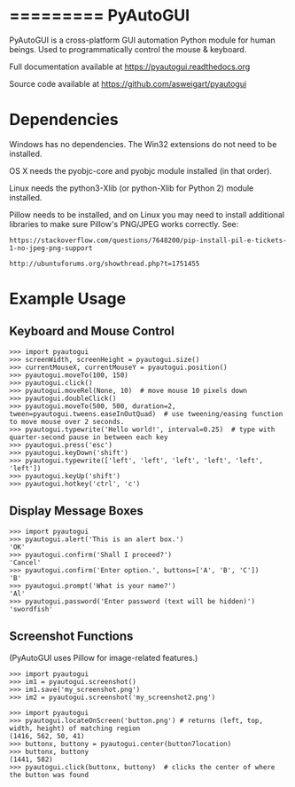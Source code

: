=========
PyAutoGUI
=========

PyAutoGUI is a  cross-platform GUI automation Python module for human beings. Used to programmatically control the mouse & keyboard.

Full documentation available at https://pyautogui.readthedocs.org

Source code available at https://github.com/asweigart/pyautogui

Dependencies
============

Windows has no dependencies. The Win32 extensions do not need to be installed.

OS X needs the pyobjc-core and pyobjc module installed (in that order).

Linux needs the python3-Xlib (or python-Xlib for Python 2) module installed.

Pillow needs to be installed, and on Linux you may need to install additional libraries to make sure Pillow's PNG/JPEG works correctly. See:

    https://stackoverflow.com/questions/7648200/pip-install-pil-e-tickets-1-no-jpeg-png-support

    http://ubuntuforums.org/showthread.php?t=1751455

Example Usage
=============

Keyboard and Mouse Control
--------------------------

    >>> import pyautogui
    >>> screenWidth, screenHeight = pyautogui.size()
    >>> currentMouseX, currentMouseY = pyautogui.position()
    >>> pyautogui.moveTo(100, 150)
    >>> pyautogui.click()
    >>> pyautogui.moveRel(None, 10)  # move mouse 10 pixels down
    >>> pyautogui.doubleClick()
    >>> pyautogui.moveTo(500, 500, duration=2, tween=pyautogui.tweens.easeInOutQuad)  # use tweening/easing function to move mouse over 2 seconds.
    >>> pyautogui.typewrite('Hello world!', interval=0.25)  # type with quarter-second pause in between each key
    >>> pyautogui.press('esc')
    >>> pyautogui.keyDown('shift')
    >>> pyautogui.typewrite(['left', 'left', 'left', 'left', 'left', 'left'])
    >>> pyautogui.keyUp('shift')
    >>> pyautogui.hotkey('ctrl', 'c')

Display Message Boxes
---------------------

    >>> import pyautogui
    >>> pyautogui.alert('This is an alert box.')
    'OK'
    >>> pyautogui.confirm('Shall I proceed?')
    'Cancel'
    >>> pyautogui.confirm('Enter option.', buttons=['A', 'B', 'C'])
    'B'
    >>> pyautogui.prompt('What is your name?')
    'Al'
    >>> pyautogui.password('Enter password (text will be hidden)')
    'swordfish'

Screenshot Functions
--------------------

(PyAutoGUI uses Pillow for image-related features.)

    >>> import pyautogui
    >>> im1 = pyautogui.screenshot()
    >>> im1.save('my_screenshot.png')
    >>> im2 = pyautogui.screenshot('my_screenshot2.png')

    >>> import pyautogui
    >>> pyautogui.locateOnScreen('button.png') # returns (left, top, width, height) of matching region
    (1416, 562, 50, 41)
    >>> buttonx, buttony = pyautogui.center(button7location)
    >>> buttonx, buttony
    (1441, 582)
    >>> pyautogui.click(buttonx, buttony)  # clicks the center of where the button was found
